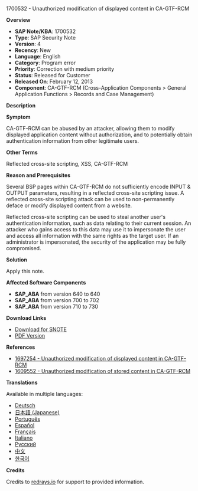 1700532 - Unauthorized modification of displayed content in CA-GTF-RCM

**Overview**

- **SAP Note/KBA**: 1700532
- **Type**: SAP Security Note
- **Version**: 4
- **Recency**: New
- **Language**: English
- **Category**: Program error
- **Priority**: Correction with medium priority
- **Status**: Released for Customer
- **Released On**: February 12, 2013
- **Component**: CA-GTF-RCM (Cross-Application Components > General Application Functions > Records and Case Management)

**Description**

**Symptom**

CA-GTF-RCM can be abused by an attacker, allowing them to modify displayed application content without authorization, and to potentially obtain authentication information from other legitimate users.

**Other Terms**

Reflected cross-site scripting, XSS, CA-GTF-RCM

**Reason and Prerequisites**

Several BSP pages within CA-GTF-RCM do not sufficiently encode INPUT & OUTPUT parameters, resulting in a reflected cross-site scripting issue. A reflected cross-site scripting attack can be used to non-permanently deface or modify displayed content from a website.

Reflected cross-site scripting can be used to steal another user's authentication information, such as data relating to their current session. An attacker who gains access to this data may use it to impersonate the user and access all information with the same rights as the target user. If an administrator is impersonated, the security of the application may be fully compromised.

**Solution**

Apply this note.

**Affected Software Components**

- **SAP_ABA** from version 640 to 640
- **SAP_ABA** from version 700 to 702
- **SAP_ABA** from version 710 to 730

**Download Links**

- [Download for SNOTE](https://notesdownloads.sap.com/note/0040000010105292017)
- [PDF Version](https://userapps.support.sap.com/sap/support/sfm/notes/print/0001700532?language=en-US&token=207C4CE6DE38344F648D4DA1B77D26BC)

**References**

- [1697254 - Unauthorized modification of displayed content in CA-GTF-RCM](https://me.sap.com/notes/1697254)
- [1609552 - Unauthorized modification of stored content in CA-GTF-RCM](https://me.sap.com/notes/1609552)

**Translations**

Available in multiple languages:
- [Deutsch](https://me.sap.com/notes/0001700532/D)
- [日本語 (Japanese)](https://me.sap.com/notes/0001700532/J)
- [Português](https://me.sap.com/notes/0001700532/P)
- [Español](https://me.sap.com/notes/0001700532/S)
- [Français](https://me.sap.com/notes/0001700532/F)
- [Italiano](https://me.sap.com/notes/0001700532/I)
- [Русский](https://me.sap.com/notes/0001700532/R)
- [中文](https://me.sap.com/notes/0001700532/1)
- [한국어](https://me.sap.com/notes/0001700532/3)

**Credits**

Credits to [redrays.io](https://redrays.io) for support to provided information.